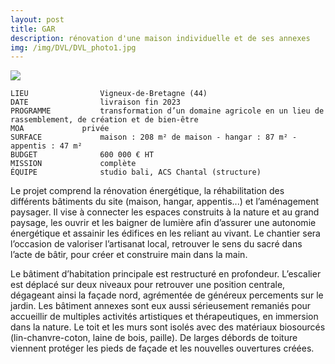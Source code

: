 ```yaml
---
layout: post
title: GAR
description: rénovation d'une maison individuelle et de ses annexes
img: /img/DVL/DVL_photo1.jpg
---
```


<div clas="img_row">
    <img class="col three" src="{{ site.baseurl }}/img/DVL/DVL_photo1.jpg"/>
</div>

```
LIEU                Vigneux-de-Bretagne (44)
DATE                livraison fin 2023
PROGRAMME           transformation d’un domaine agricole en un lieu de rassemblement, de création et de bien-être
MOA  		    privée
SURFACE             maison : 208 m² de maison - hangar : 87 m² - appentis : 47 m²
BUDGET              600 000 € HT
MISSION             complète
ÉQUIPE              studio bali, ACS Chantal (structure)
```

Le projet comprend la rénovation énergétique, la réhabilitation des différents bâtiments du site (maison, hangar, appentis...) et l’aménagement paysager.
Il vise à connecter les espaces construits à la nature et au grand paysage, les ouvrir et les baigner de lumière afin d’assurer une autonomie énergétique et assainir les édifices en les reliant au vivant. Le chantier sera l’occasion de valoriser l’artisanat local, retrouver le sens du sacré dans l’acte de bâtir, pour créer et construire main dans la main.

Le bâtiment d’habitation principale est restructuré en profondeur. L’escalier est déplacé sur deux niveaux pour retrouver une position centrale, dégageant ainsi la façade nord, agrémentée de généreux percements sur le jardin.
Les bâtiment annexes sont eux aussi sérieusement remaniés pour accueillir de multiples activités artistiques et thérapeutiques, en immersion dans la nature. Le toit et les murs sont isolés avec des matériaux biosourcés (lin-chanvre-coton, laine de bois, paille). De larges débords de toiture viennent protéger les pieds de façade et les nouvelles ouvertures créées.

<div class="img_row">
	<img class="col three" src="{{ site.baseurl }}/img/GAR/photo1.jpg" alt="" title="example image"/>
</div>
